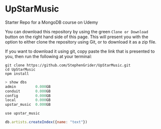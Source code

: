 # UpStarMusic

Starter Repo for a MongoDB course on Udemy

You can download this repository by using the green `Clone or Download` button on the right hand side of this page. This will present you with the option to either clone the repository using Git, or to download it as a zip file.

If you want to download it using git, copy paste the link that is presented to you, then run the following at your terminal:

```
git clone https://github.com/StephenGrider/UpStarMusic.git
cd UpStarMusic
npm install
```

```javascript
> show dbs
admin         0.000GB
conduit       0.000GB
config        0.000GB
local         0.000GB
upstar_music  0.000GB

use upstar_music

db.artists.createIndex({name: "text"})

```
